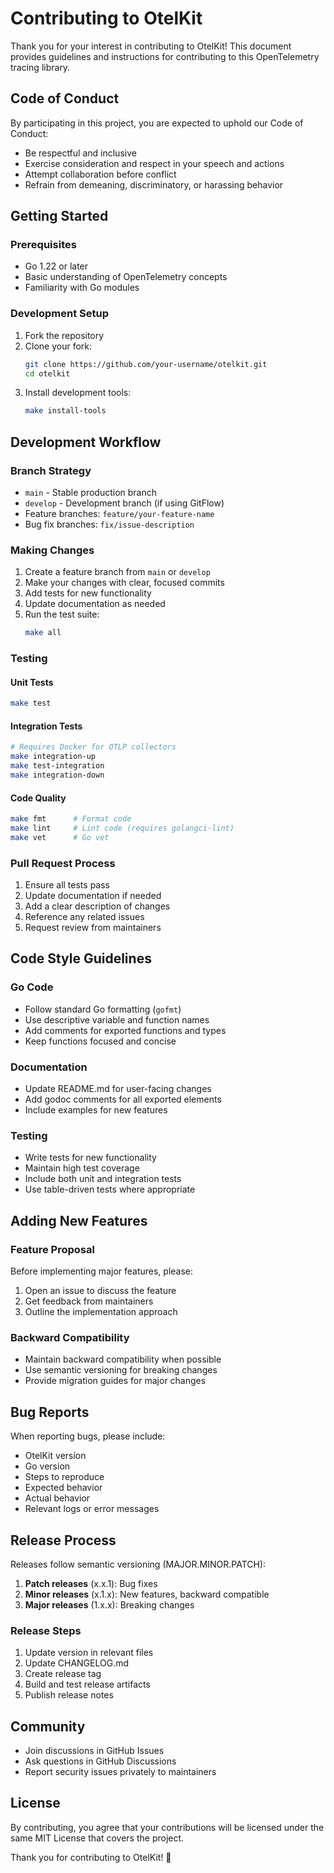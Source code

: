 # Contributing to OtelKit

Thank you for your interest in contributing to OtelKit! This document provides guidelines and instructions for contributing to this OpenTelemetry tracing library.

## Code of Conduct

By participating in this project, you are expected to uphold our Code of Conduct:
- Be respectful and inclusive
- Exercise consideration and respect in your speech and actions
- Attempt collaboration before conflict
- Refrain from demeaning, discriminatory, or harassing behavior

## Getting Started

### Prerequisites
- Go 1.22 or later
- Basic understanding of OpenTelemetry concepts
- Familiarity with Go modules

### Development Setup

1. Fork the repository
2. Clone your fork:
   ```bash
   git clone https://github.com/your-username/otelkit.git
   cd otelkit
   ```
3. Install development tools:
   ```bash
   make install-tools
   ```

## Development Workflow

### Branch Strategy
- `main` - Stable production branch
- `develop` - Development branch (if using GitFlow)
- Feature branches: `feature/your-feature-name`
- Bug fix branches: `fix/issue-description`

### Making Changes

1. Create a feature branch from `main` or `develop`
2. Make your changes with clear, focused commits
3. Add tests for new functionality
4. Update documentation as needed
5. Run the test suite:
   ```bash
   make all
   ```

### Testing

#### Unit Tests
```bash
make test
```

#### Integration Tests
```bash
# Requires Docker for OTLP collectors
make integration-up
make test-integration
make integration-down
```

#### Code Quality
```bash
make fmt      # Format code
make lint     # Lint code (requires golangci-lint)
make vet      # Go vet
```

### Pull Request Process

1. Ensure all tests pass
2. Update documentation if needed
3. Add a clear description of changes
4. Reference any related issues
5. Request review from maintainers

## Code Style Guidelines

### Go Code
- Follow standard Go formatting (`gofmt`)
- Use descriptive variable and function names
- Add comments for exported functions and types
- Keep functions focused and concise

### Documentation
- Update README.md for user-facing changes
- Add godoc comments for all exported elements
- Include examples for new features

### Testing
- Write tests for new functionality
- Maintain high test coverage
- Include both unit and integration tests
- Use table-driven tests where appropriate

## Adding New Features

### Feature Proposal
Before implementing major features, please:
1. Open an issue to discuss the feature
2. Get feedback from maintainers
3. Outline the implementation approach

### Backward Compatibility
- Maintain backward compatibility when possible
- Use semantic versioning for breaking changes
- Provide migration guides for major changes

## Bug Reports

When reporting bugs, please include:
- OtelKit version
- Go version
- Steps to reproduce
- Expected behavior
- Actual behavior
- Relevant logs or error messages

## Release Process

Releases follow semantic versioning (MAJOR.MINOR.PATCH):

1. **Patch releases** (x.x.1): Bug fixes
2. **Minor releases** (x.1.x): New features, backward compatible
3. **Major releases** (1.x.x): Breaking changes

### Release Steps
1. Update version in relevant files
2. Update CHANGELOG.md
3. Create release tag
4. Build and test release artifacts
5. Publish release notes

## Community

- Join discussions in GitHub Issues
- Ask questions in GitHub Discussions
- Report security issues privately to maintainers

## License

By contributing, you agree that your contributions will be licensed under the same MIT License that covers the project.

Thank you for contributing to OtelKit! 🚀
